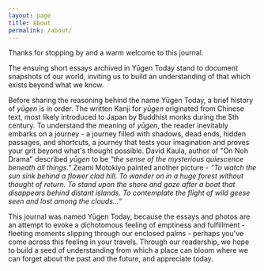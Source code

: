 ```yaml
---
layout: page
title: About
permalink: /about/
---
```


<amp-img width="600" height="300" layout="responsive" src="/assets/images/fontForest1.jpg"></amp-img>
 
Thanks for stopping by and a warm welcome to this journal.

The ensuing short essays archived in Yūgen Today stand to document snapshots of our world, inviting us to build an understanding of that which exists beyond what we know.

Before sharing the reasoning behind  the name Yūgen Today, a brief history of *yūgen* is in order. The written Kanji for *yūgen* originated from Chinese text, most likely introduced to Japan by Buddhist monks during the 5th century. To understand the meaning of *yūgen*, the reader inevitably embarks on a journey - a journey filled with shadows, dead ends, hidden passages, and shortcuts, a journey that tests your imagination and proves your grit beyond what's thought possible. David Kaula, author of "On Noh Drama" described *yūgen* to be *"the sense of the mysterious quiescence beneath all things."* Zeami Motokiyo painted another picture - *“To watch the sun sink behind a flower clad hill. To wander on in a huge forest without thought of return. To stand upon the shore and gaze after a boat that disappears behind distant islands. To contemplate the flight of wild geese seen and lost among the clouds…”*

This journal was named Yūgen Today, because the essays and photos are an attempt to evoke a dichotomous feeling of emptiness and fulfillment - fleeting moments slipping through our enclosed palms - perhaps you've come across this feeling in your travels. Through our readership, we hope to build a seed of understanding from which a place can bloom where we can forget about the past and the future, and appreciate today.
